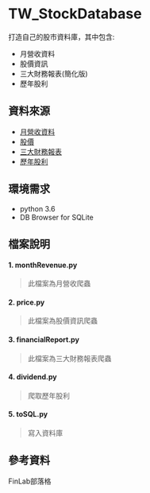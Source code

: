 # TW_StockDatabase

打造自己的股市資料庫，其中包含:
* 月營收資料
* 股價資訊
* 三大財務報表(簡化版)
* 歷年股利

## 資料來源
* [月營收資料](https://mops.twse.com.tw/nas/t21/sii/t21sc03_109_1_0.html)
* [股價](https://www.twse.com.tw/zh/page/trading/exchange/MI_INDEX.html)
* [三大財務報表](https://mops.twse.com.tw/server-java/t164sb01?step=1&CO_ID=2330&SYEAR=2019&SSEASON=1&REPORT_ID=C)
* [歷年股利](https://mops.twse.com.tw/mops/web/t108sb27)

## 環境需求
* python 3.6
* DB Browser for SQLite

## 檔案說明
#### 1. monthRevenue.py 
>此檔案為月營收爬蟲
#### 2. price.py
>此檔案為股價資訊爬蟲
#### 3. financialReport.py 
>此檔案為三大財務報表爬蟲
#### 4. dividend.py 
>爬取歷年股利
#### 5. toSQL.py 
>寫入資料庫

## 參考資料
FinLab部落格



